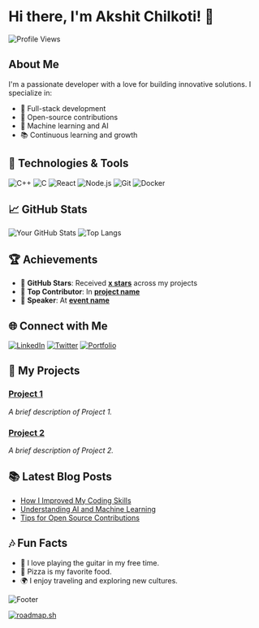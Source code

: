 # Hi there, I'm Akshit Chilkoti! 👋

![Profile Views](https://komarev.com/ghpvc/?username=Akshit-Chilkoti&color=blueviolet)

## About Me
I'm a passionate developer with a love for building innovative solutions. I specialize in:
- 🔭 Full-stack development
- 🌱 Open-source contributions
- 🧠 Machine learning and AI
- 📚 Continuous learning and growth

## 🔧 Technologies & Tools
![C++](https://img.shields.io/badge/-C++-333?style=flat&logo=Cpp)
![C](https://img.shields.io/badge/-JavaScript-333?style=flat&logo=javascript)
![React](https://img.shields.io/badge/-React-333?style=flat&logo=react)
![Node.js](https://img.shields.io/badge/-Node.js-333?style=flat&logo=node.js)
![Git](https://img.shields.io/badge/-Git-333?style=flat&logo=git)
![Docker](https://img.shields.io/badge/-Docker-333?style=flat&logo=docker)

## 📈 GitHub Stats
![Your GitHub Stats](https://github-readme-stats.vercel.app/api?username=yourusername&show_icons=true&hide_border=true&count_private=true&theme=radical)
![Top Langs](https://github-readme-stats.vercel.app/api/top-langs/?username=yourusername&layout=compact&hide_border=true&theme=radical)

## 🏆 Achievements
- 🌟 **GitHub Stars**: Received **[x stars](https://github.com/yourusername?tab=repositories)** across my projects
- 🏅 **Top Contributor**: In **[project name](https://github.com/projectname)**
- 📢 **Speaker**: At **[event name](https://linktoevent.com)**

## 🌐 Connect with Me
[![LinkedIn](https://img.shields.io/badge/-LinkedIn-333?style=flat&logo=Linkedin&logoColor=white)](https://www.linkedin.com/in/yourprofile)
[![Twitter](https://img.shields.io/badge/-Twitter-333?style=flat&logo=Twitter&logoColor=white)](https://twitter.com/yourhandle)
[![Portfolio](https://img.shields.io/badge/-Portfolio-333?style=flat&logo=google-chrome&logoColor=white)](https://yourportfolio.com)

## 🎨 My Projects
### [Project 1](https://github.com/yourusername/project1)
_A brief description of Project 1._

### [Project 2](https://github.com/yourusername/project2)
_A brief description of Project 2._

## 📚 Latest Blog Posts
<!-- BLOG-POST-LIST:START -->
- [How I Improved My Coding Skills](https://yourblog.com/post1)
- [Understanding AI and Machine Learning](https://yourblog.com/post2)
- [Tips for Open Source Contributions](https://yourblog.com/post3)
<!-- BLOG-POST-LIST:END -->

## 🎶 Fun Facts
- 🎸 I love playing the guitar in my free time.
- 🍕 Pizza is my favorite food.
- 🌍 I enjoy traveling and exploring new cultures.

![Footer](https://capsule-render.vercel.app/api?type=waving&color=gradient&height=100&section=footer)


<!--- 👋 Hi, I’m @AkshitChilkoti
- 👀 I’m interested in Coding, Programming and Animation
- 🌱 I’m currently learning C++, C, Go and Java
- 💞️ I’m looking to collaborate on ...
- 📫 How to reach me akshitchilkoti@outlook.com -->

[![roadmap.sh](https://api.roadmap.sh/v1-badge/wide/64a05957d99c9d6731a614ca?variant=dark)](https://roadmap.sh)

<!---
AkshitChilkoti-Animator/AkshitChilkoti-Animator is a ✨ special ✨ repository because its `README.md` (this file) appears on your GitHub profile.
You can click the Preview link to take a look at your changes.
--->
